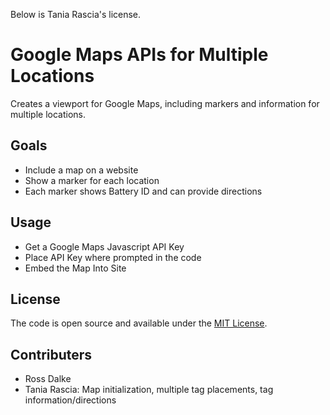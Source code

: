 Below is Tania Rascia's license.

# Google Maps APIs for Multiple Locations

Creates a viewport for Google Maps, including markers and information for multiple locations.

## Goals

* Include a map on a website
* Show a marker for each location
* Each marker shows Battery ID and can provide directions

## Usage

* Get a Google Maps Javascript API Key
* Place API Key where prompted in the code
* Embed the Map Into Site

## License

The code is open source and available under the [MIT License](LICENSE.md).

## Contributers

* Ross Dalke
* Tania Rascia: Map initialization, multiple tag placements, tag information/directions
